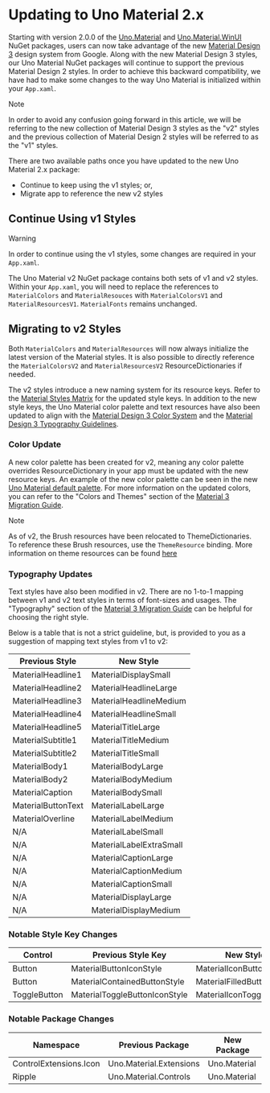﻿---
uid: Uno.Themes.Material.Upgrading2
---

# Updating to Uno Material 2.x

Starting with version 2.0.0 of the [Uno.Material](https://www.nuget.org/packages/Uno.Material/2.0.0) and [Uno.Material.WinUI](https://www.nuget.org/packages/Uno.Material.WinUI/2.0.0) NuGet packages, users can now take advantage of the new [Material Design 3](https://m3.material.io/) design system from Google.
Along with the new Material Design 3 styles, our Uno Material NuGet packages will continue to support the previous Material Design 2 styles. In order to achieve this backward compatibility, we have had to make some changes to the way Uno Material is initialized within your `App.xaml`.

> [!NOTE]
> In order to avoid any confusion going forward in this article, we will be referring to the new collection of Material Design 3 styles as the "v2" styles and the previous collection of Material Design 2 styles will be referred to as the "v1" styles.

 There are two available paths once you have updated to the new Uno Material 2.x package:

- Continue to keep using the v1 styles; or,
- Migrate app to reference the new v2 styles

## Continue Using v1 Styles

> [!WARNING]
> In order to continue using the v1 styles, some changes are required in your `App.xaml`.

The Uno Material v2 NuGet package contains both sets of v1 and v2 styles. Within your `App.xaml`, you will need to replace the references to `MaterialColors` and `MaterialResouces` with `MaterialColorsV1` and `MaterialResourcesV1`. `MaterialFonts` remains unchanged.

## Migrating to v2 Styles

Both `MaterialColors` and `MaterialResources` will now always initialize the latest version of the Material styles. It is also possible to directly reference the `MaterialColorsV2` and `MaterialResourcesV2` ResourceDictionaries if needed.

The v2 styles introduce a new naming system for its resource keys. Refer to the [Material Styles Matrix](xref:Uno.Themes.Material.Styles) for the updated style keys. In addition to the new style keys, the Uno Material color palette and text resources have also been updated to align with the [Material Design 3 Color System](https://m3.material.io/styles/color/the-color-system/key-colors-tones) and the [Material Design 3 Typography Guidelines](https://m3.material.io/styles/typography/type-scale-tokens).

### Color Update

 A new color palette has been created for v2, meaning any color palette overrides ResourceDictionary in your app must be updated with the new resource keys. An example of the new color palette can be seen in the new [Uno Material default palette](https://github.com/unoplatform/Uno.Themes/blob/master/src/library/Uno.Material/Styles/Application/v2/SharedColorPalette.xaml). For more information on the updated colors, you can refer to the "Colors and Themes" section of the [Material 3 Migration Guide](https://material.io/blog/migrating-material-3).

 > [!NOTE]
> As of v2, the Brush resources have been relocated to ThemeDictionaries. To reference these Brush resources, use the `ThemeResource` binding.
> More information on theme resources can be found [here](https://learn.microsoft.com/en-us/windows/apps/design/style/xaml-theme-resources)

### Typography Updates

 Text styles have also been modified in v2. There are no 1-to-1 mapping between v1 and v2 text styles in terms of font-sizes and usages. The "Typography" section of the [Material 3 Migration Guide](https://material.io/blog/migrating-material-3) can be helpful for choosing the right style.

Below is a table that is not a strict guideline, but, is provided to you as a suggestion of mapping text styles from v1 to v2:

| Previous Style     | New Style               |
|--------------------|-------------------------|
| MaterialHeadline1  | MaterialDisplaySmall    |
| MaterialHeadline2  | MaterialHeadlineLarge   |
| MaterialHeadline3  | MaterialHeadlineMedium  |
| MaterialHeadline4  | MaterialHeadlineSmall   |
| MaterialHeadline5  | MaterialTitleLarge      |
| MaterialSubtitle1  | MaterialTitleMedium     |
| MaterialSubtitle2  | MaterialTitleSmall      |
| MaterialBody1      | MaterialBodyLarge       |
| MaterialBody2      | MaterialBodyMedium      |
| MaterialCaption    | MaterialBodySmall       |
| MaterialButtonText | MaterialLabelLarge      |
| MaterialOverline   | MaterialLabelMedium     |
| N/A                | MaterialLabelSmall      |
| N/A                | MaterialLabelExtraSmall |
| N/A                | MaterialCaptionLarge    |
| N/A                | MaterialCaptionMedium   |
| N/A                | MaterialCaptionSmall    |
| N/A                | MaterialDisplayLarge    |
| N/A                | MaterialDisplayMedium   |

### Notable Style Key Changes

Control|Previous Style Key|New Style Key|
-|-|-
Button|MaterialButtonIconStyle|MaterialIconButtonStyle|
Button|MaterialContainedButtonStyle|MaterialFilledButtonStyle|
ToggleButton|MaterialToggleButtonIconStyle|MaterialIconToggleButtonStyle|

### Notable Package Changes

Namespace|Previous Package|New Package|
-|-|-
ControlExtensions.Icon|Uno.Material.Extensions|Uno.Material|
Ripple|Uno.Material.Controls|Uno.Material|
